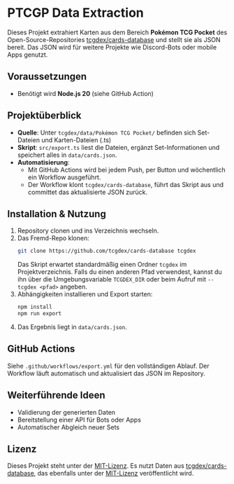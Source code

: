 # PTCGP Data Extraction

Dieses Projekt extrahiert Karten aus dem Bereich **Pokémon TCG Pocket** des Open-Source-Repositories [tcgdex/cards-database](https://github.com/tcgdex/cards-database) und stellt sie als JSON bereit. Das JSON wird für weitere Projekte wie Discord-Bots oder mobile Apps genutzt.

## Voraussetzungen

- Benötigt wird **Node.js 20** (siehe GitHub Action)

## Projektüberblick

- **Quelle**: Unter `tcgdex/data/Pokémon TCG Pocket/` befinden sich Set-Dateien und Karten-Dateien (.ts)
- **Skript**: `src/export.ts` liest die Dateien, ergänzt Set-Informationen und speichert alles in `data/cards.json`.
- **Automatisierung**: 
  - Mit GitHub Actions wird bei jedem Push, per Button und wöchentlich ein Workflow ausgeführt.
  - Der Workflow klont `tcgdex/cards-database`, führt das Skript aus und committet das aktualisierte JSON zurück.

## Installation & Nutzung

1. Repository clonen und ins Verzeichnis wechseln.
2. Das Fremd-Repo klonen:
   ```bash
   git clone https://github.com/tcgdex/cards-database tcgdex
   ```
   Das Skript erwartet standardmäßig einen Ordner `tcgdex` im Projektverzeichnis. 
   Falls du einen anderen Pfad verwendest, kannst du ihn über die Umgebungsvariable 
   `TCGDEX_DIR` oder beim Aufruf mit `--tcgdex <pfad>` angeben.
3. Abhängigkeiten installieren und Export starten:
   ```bash
   npm install
   npm run export
   ```
4. Das Ergebnis liegt in `data/cards.json`.

## GitHub Actions

Siehe `.github/workflows/export.yml` für den vollständigen Ablauf. Der Workflow läuft automatisch und aktualisiert das JSON im Repository.

## Weiterführende Ideen

- Validierung der generierten Daten
- Bereitstellung einer API für Bots oder Apps
- Automatischer Abgleich neuer Sets

## Lizenz

Dieses Projekt steht unter der [MIT-Lizenz](LICENSE). Es nutzt Daten aus
[tcgdex/cards-database](https://github.com/tcgdex/cards-database), das ebenfalls
unter der [MIT-Lizenz](https://github.com/tcgdex/cards-database/blob/master/LICENSE)
veröffentlicht wird.

